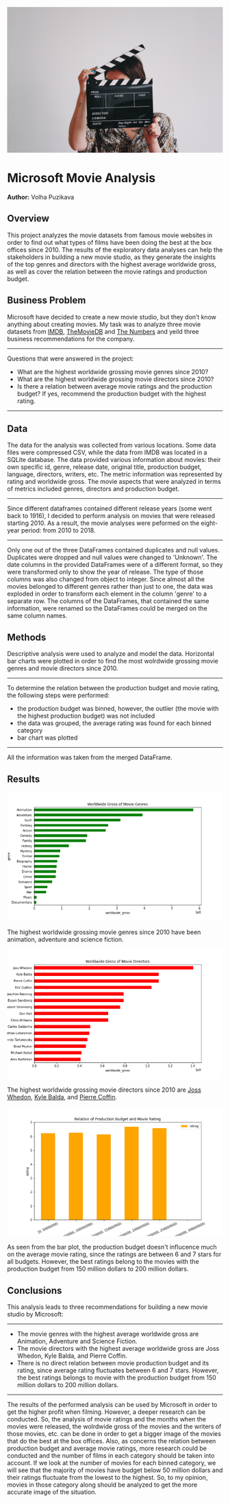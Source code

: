 <img src="images/jon-tyson-A-obUh61bKw-unsplash.jpg" width="600" height="340">

# Microsoft Movie Analysis

**Author:** Volha Puzikava


## Overview

This project analyzes the movie datasets from famous movie websites in order to find out what types of films have been doing the best at the box offices since 2010. The results of the exploratory data analyses can help the stakeholders in building a new movie studio, as they generate the insights of the top genres and directors with the highest average worldwide gross, as well as cover the relation between the movie ratings and production budget.

## Business Problem

Microsoft have decided to create a new movie studio, but they don’t know anything about creating movies. My task was to analyze three movie datasets from [IMDB](https://www.imdb.com), [TheMovieDB](https://www.themoviedb.org) and [The Numbers](https://www.the-numbers.com) and yeild three business recommendations for the company.

***
Questions that were answered in the project:
* What are the highest worldwide grossing movie genres since 2010?
* What are the highest worldwide grossing movie directors since 2010?
* Is there a relation between average movie ratings and the production budget? If yes, recommend the production budget with the highest rating.
***

## Data

The data for the analysis was collected from various locations. Some data files were compressed CSV, while the data from IMDB was located in a SQLite database. The data provided various information about movies: their own specific id, genre, release date, original title, production budget, language, directors, writers, etc. The metric information was represented by rating and worldwide gross. The movie aspects that were analyzed in terms of metrics included genres, directors and production budget.
***
Since different dataframes contained different release years (some went back to 1916), I decided to perform analysis on movies that were released starting 2010. As a result, the movie analyses were peformed on the eight-year period: from 2010 to 2018. 
***
Only one out of the three DataFrames contained duplicates and null values. Duplicates were dropped and null values were changed to 'Unknown'. The date columns in the provided DataFrames were of a different format, so they were transformed only to show the year of release. The type of those columns was also changed from object to integer. Since almost all the movies belonged to different genres rather than just to one, the data was exploded in order to transform each element in the column 'genre' to a separate row. The columns of the DataFrames, that contained the same information, were renamed so the DataFrames could be merged on the same column names.

## Methods

Descriptive analysis were used to analyze and model the data. Horizontal bar charts were plotted in order to find the most wolrdwide grossing movie genres and movie directors since 2010. 
***
To determine the relation between the production budget and movie rating, the following steps were performed:
* the production budget was binned, however, the outlier (the movie with the highest production budget) was not included
* the data was grouped, the average rating was found for each binned category
* bar chart was plotted
***
All the information was taken from the merged DataFrame. 

## Results

<img src="images/gross-genre.png">
 
The highest worldwide grossing movie genres since 2010 have been animation, adventure and science fiction.

<img src="images/gross-director.png">

The highest worldwide grossing movie directors since 2010 are [Joss Whedon](https://www.imdb.com/name/nm0923736/#director), [Kyle Balda](https://www.imdb.com/name/nm0049633/), and [Pierre Coffin](https://www.imdb.com/name/nm1853544/).

<img src="images/budget-rating.png">

As seen from the bar plot, the production budget doesn't influcence much on the average movie rating, since the ratings are between 6 and 7 stars for all budgets. However, the best ratings belong to the movies with the production budget from 150 million dollars to 200 million dollars.

## Conclusions

This analysis leads to three recommendations for building a new movie studio by Microsoft:

***
* The movie genres with the highest average worldwide gross are Animation, Adventure and Science Fiction.
* The movie directors with the highest average worldwide gross are Joss Whedon, Kyle Balda, and Pierre Coffin.
* There is no direct relation between movie production budget and its rating, since average rating fluctuates between 6 and 7 stars. However, the best ratings belongs to movie with the production budget from 150 million dollars to 200 million dollars.
***
The results of the performed analysis can be used by Microsoft in order to get the higher profit when filming. However, a deeper research can be conducted. So, the analysis of movie ratings and the months when the movies were released, the wolrdwide gross of the movies and the writers of those movies, etc. can be done in order to get a bigger image of the movies that do the best at the box offices. Also, as concerns the relation between production budget and average movie ratings, more research could be conducted and the number of films in each category should be taken into account. If we look at the number of movies for each binned category, we will see that the majority of movies have budget below 50 million dollars and their ratings fluctuate from the lowest to the highest. So, to my opinion, movies in those category along should be analyzed to get the more accurate image of the situation.
